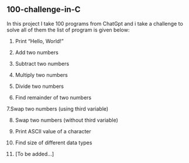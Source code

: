 ## 100-challenge-in-C
In this project I take 100 programs from ChatGpt and i take a challenge to solve all of them the list of program is given below: 
1. Print “Hello, World!”

2. Add two numbers

3. Subtract two numbers

4. Multiply two numbers

5. Divide two numbers

6. Find remainder of two numbers

7.Swap two numbers (using third variable)

8. Swap two numbers (without third variable)

9. Print ASCII value of a character

10. Find size of different data types

11. [To be added...]



